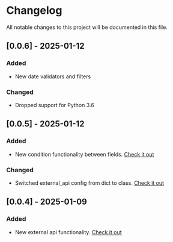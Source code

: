 # Changelog

All notable changes to this project will be documented in this file.


## [0.0.6] - 2025-01-12

### Added

- New date validators and filters

### Changed

- Dropped support for Python 3.6


## [0.0.5] - 2025-01-12

### Added

- New condition functionality between fields. [Check it out](flask_inputfilter/Condition/README.md)

### Changed

- Switched external_api config from dict to class. [Check it out](flask_inputfilter/Model/ExternalApiConfig.py)


## [0.0.4] - 2025-01-09

### Added

- New external api functionality. [Check it out](EXTERNAL_API.md)
